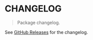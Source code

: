 # CHANGELOG

> Package changelog.

See [GitHub Releases](https://github.com/stdlib-js/math-base-assert-is-finitef/releases) for the changelog.